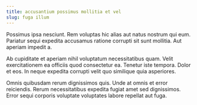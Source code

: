 ```yaml
---
title: accusantium possimus mollitia et vel
slug: fuga illum
---
```


Possimus ipsa nesciunt. Rem voluptas hic alias aut natus nostrum qui eum. Pariatur sequi expedita accusamus ratione corrupti sit sunt mollitia. Aut aperiam impedit a.

Ab cupiditate et aperiam nihil voluptatum necessitatibus quam. Velit exercitationem ea officiis quod consectetur ea. Tenetur iste tempora. Dolor et eos. In neque expedita corrupti velit quo similique quia asperiores.

Omnis quibusdam rerum dignissimos quis. Unde at omnis et error reiciendis. Rerum necessitatibus expedita fugiat amet sed dignissimos. Error sequi corporis voluptate voluptates labore repellat aut fuga.
